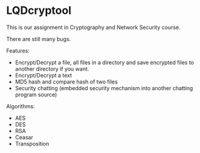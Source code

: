 # LQDcryptool
This is our assignment in Cryptography and Network Security course.

There are still many bugs.

Features:
- Encrypt/Decrypt a file, all files in a directory and save encrypted files to another directory if you want.
- Encrypt/Decrypt a text
- MD5 hash and compare hash of two files
- Security chatting (embedded security mechanism into another chatting program source)

Algorithms:
- AES
- DES
- RSA
- Ceasar
- Transposition
